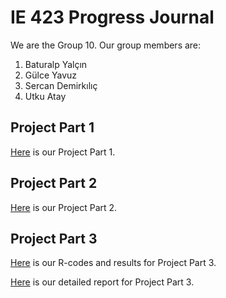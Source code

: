 # IE 423 Progress Journal

We are the Group 10. Our group members are:
1. Baturalp Yalçın
2. Gülce Yavuz
3. Sercan Demirkılıç
4. Utku Atay


## Project Part 1
[Here](IE423-Project-Part-1.html) is our Project Part 1.

## Project Part 2
[Here](IE423-Project-Part-2.html) is our Project Part 2.

## Project Part 3

[Here](IE423-Project-Part-2.html) is our R-codes and results for  Project Part 3.

[Here](439f49ae-2fd7-11ea-a5fd-0cc47a792c0a_id_439f49ae-2fd7-11ea-a5fd-0cc47a792c0a.html) is our detailed report for Project Part 3.
